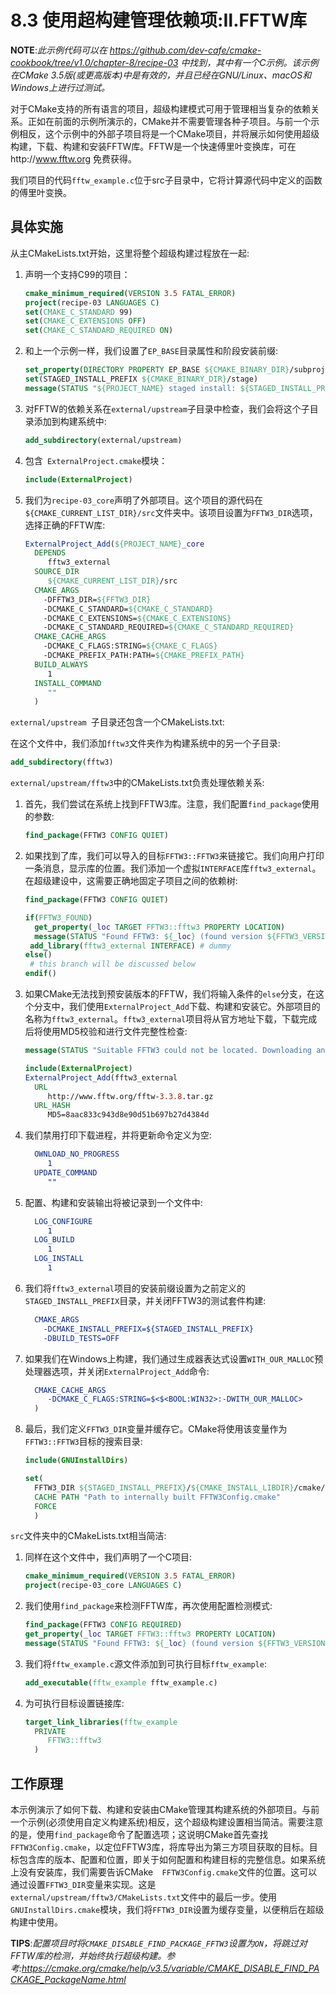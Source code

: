 # 8.3 使用超构建管理依赖项:Ⅱ.FFTW库

**NOTE**:*此示例代码可以在 https://github.com/dev-cafe/cmake-cookbook/tree/v1.0/chapter-8/recipe-03 中找到，其中有一个C示例。该示例在CMake 3.5版(或更高版本)中是有效的，并且已经在GNU/Linux、macOS和Windows上进行过测试。*

对于CMake支持的所有语言的项目，超级构建模式可用于管理相当复杂的依赖关系。正如在前面的示例所演示的，CMake并不需要管理各种子项目。与前一个示例相反，这个示例中的外部子项目将是一个CMake项目，并将展示如何使用超级构建，下载、构建和安装FFTW库。FFTW是一个快速傅里叶变换库，可在http://www.fftw.org 免费获得。

我们项目的代码`fftw_example.c`位于src子目录中，它将计算源代码中定义的函数的傅里叶变换。

## 具体实施

从主CMakeLists.txt开始，这里将整个超级构建过程放在一起:

1. 声明一个支持C99的项目：

   ```cmake
   cmake_minimum_required(VERSION 3.5 FATAL_ERROR)
   project(recipe-03 LANGUAGES C)
   set(CMAKE_C_STANDARD 99)
   set(CMAKE_C_EXTENSIONS OFF)
   set(CMAKE_C_STANDARD_REQUIRED ON)
   ```

2. 和上一个示例一样，我们设置了`EP_BASE`目录属性和阶段安装前缀:

   ```cmake
   set_property(DIRECTORY PROPERTY EP_BASE ${CMAKE_BINARY_DIR}/subprojects)
   set(STAGED_INSTALL_PREFIX ${CMAKE_BINARY_DIR}/stage)
   message(STATUS "${PROJECT_NAME} staged install: ${STAGED_INSTALL_PREFIX}")
   ```

3. 对FFTW的依赖关系在` external/upstream `子目录中检查，我们会将这个子目录添加到构建系统中:

   ```cmake
   add_subdirectory(external/upstream)
   ```

4. 包含` ExternalProject.cmake`模块：

   ```cmake
   include(ExternalProject)
   ```

5. 我们为`recipe-03_core`声明了外部项目。这个项目的源代码在`${CMAKE_CURRENT_LIST_DIR}/src`文件夹中。该项目设置为`FFTW3_DIR`选项，选择正确的FFTW库:

   ```cmake
   ExternalProject_Add(${PROJECT_NAME}_core
     DEPENDS
     	fftw3_external
     SOURCE_DIR
     	${CMAKE_CURRENT_LIST_DIR}/src
     CMAKE_ARGS
       -DFFTW3_DIR=${FFTW3_DIR}
       -DCMAKE_C_STANDARD=${CMAKE_C_STANDARD}
       -DCMAKE_C_EXTENSIONS=${CMAKE_C_EXTENSIONS}
       -DCMAKE_C_STANDARD_REQUIRED=${CMAKE_C_STANDARD_REQUIRED}
     CMAKE_CACHE_ARGS
       -DCMAKE_C_FLAGS:STRING=${CMAKE_C_FLAGS}
       -DCMAKE_PREFIX_PATH:PATH=${CMAKE_PREFIX_PATH}
     BUILD_ALWAYS
     	1
     INSTALL_COMMAND
     	""
     )
   ```

`external/upstream `子目录还包含一个CMakeLists.txt:

在这个文件中，我们添加`fftw3`文件夹作为构建系统中的另一个子目录:

```cmake
add_subdirectory(fftw3)
```

` external/upstream/fftw3 `中的CMakeLists.txt负责处理依赖关系:

1. 首先，我们尝试在系统上找到FFTW3库。注意，我们配置`find_package`使用的参数:

   ```cmake
   find_package(FFTW3 CONFIG QUIET)
   ```

2. 如果找到了库，我们可以导入的目标`FFTW3::FFTW3`来链接它。我们向用户打印一条消息，显示库的位置。我们添加一个虚拟`INTERFACE`库`fftw3_external`。在超级建设中，这需要正确地固定子项目之间的依赖树:

   ```cmake
   find_package(FFTW3 CONFIG QUIET)
   
   if(FFTW3_FOUND)
     get_property(_loc TARGET FFTW3::fftw3 PROPERTY LOCATION)
     message(STATUS "Found FFTW3: ${_loc} (found version ${FFTW3_VERSION})")
   	add_library(fftw3_external INTERFACE) # dummy
   else()
   	# this branch will be discussed below
   endif()
   ```

3. 如果CMake无法找到预安装版本的FFTW，我们将输入条件的`else`分支，在这个分支中，我们使用`ExternalProject_Add`下载、构建和安装它。外部项目的名称为`fftw3_external`。`fftw3_external`项目将从官方地址下载，下载完成后将使用MD5校验和进行文件完整性检查:

   ```cmake
   message(STATUS "Suitable FFTW3 could not be located. Downloading and building!")
   
   include(ExternalProject)
   ExternalProject_Add(fftw3_external
     URL
     	http://www.fftw.org/fftw-3.3.8.tar.gz
     URL_HASH
     	MD5=8aac833c943d8e90d51b697b27d4384d
   ```

4. 我们禁用打印下载进程，并将更新命令定义为空:

   ```cmake
     OWNLOAD_NO_PROGRESS
     	1
     UPDATE_COMMAND
     	""	
   ```

5. 配置、构建和安装输出将被记录到一个文件中:

   ```cmake
     LOG_CONFIGURE
     	1
     LOG_BUILD
     	1
     LOG_INSTALL
     	1
   ```

6. 我们将`fftw3_external`项目的安装前缀设置为之前定义的`STAGED_INSTALL_PREFIX`目录，并关闭FFTW3的测试套件构建:

   ```cmake
     CMAKE_ARGS
       -DCMAKE_INSTALL_PREFIX=${STAGED_INSTALL_PREFIX}
       -DBUILD_TESTS=OFF
   ```

7. 如果我们在Windows上构建，我们通过生成器表达式设置`WITH_OUR_MALLOC`预处理器选项，并关闭`ExternalProject_Add`命令:

   ```cmake
     CMAKE_CACHE_ARGS
     	-DCMAKE_C_FLAGS:STRING=$<$<BOOL:WIN32>:-DWITH_OUR_MALLOC>
     )
   ```

8. 最后，我们定义`FFTW3_DIR`变量并缓存它。CMake将使用该变量作为`FFTW3::FFTW3`目标的搜索目录:

   ```cmake
   include(GNUInstallDirs)
   
   set(
     FFTW3_DIR ${STAGED_INSTALL_PREFIX}/${CMAKE_INSTALL_LIBDIR}/cmake/fftw3
     CACHE PATH "Path to internally built FFTW3Config.cmake"
     FORCE
     )
   ```

`src`文件夹中的CMakeLists.txt相当简洁:

1. 同样在这个文件中，我们声明了一个C项目:

   ```cmake
   cmake_minimum_required(VERSION 3.5 FATAL_ERROR)
   project(recipe-03_core LANGUAGES C)
   ```

2. 我们使用`find_package`来检测FFTW库，再次使用配置检测模式:

   ```cmake
   find_package(FFTW3 CONFIG REQUIRED)
   get_property(_loc TARGET FFTW3::fftw3 PROPERTY LOCATION)
   message(STATUS "Found FFTW3: ${_loc} (found version ${FFTW3_VERSION})")
   ```

3. 我们将`fftw_example.c`源文件添加到可执行目标`fftw_example`:

   ```cmake
   add_executable(fftw_example fftw_example.c)
   ```

4. 为可执行目标设置链接库:

   ```cmake
   target_link_libraries(fftw_example
     PRIVATE
     	FFTW3::fftw3
     )	
   ```

## 工作原理

本示例演示了如何下载、构建和安装由CMake管理其构建系统的外部项目。与前一个示例(必须使用自定义构建系统)相反，这个超级构建设置相当简洁。需要注意的是，使用`find_package`命令了配置选项；这说明CMake首先查找`FFTW3Config.cmake`，以定位FFTW3库，将库导出为第三方项目获取的目标。目标包含库的版本、配置和位置，即关于如何配置和构建目标的完整信息。如果系统上没有安装库，我们需要告诉CMake`  FFTW3Config.cmake`文件的位置。这可以通过设置`FFTW3_DIR`变量来实现。这是`external/upstream/fftw3/CMakeLists.txt`文件中的最后一步。使用` GNUInstallDirs.cmake`模块，我们将`FFTW3_DIR`设置为缓存变量，以便稍后在超级构建中使用。

**TIPS**:*配置项目时将`CMAKE_DISABLE_FIND_PACKAGE_FFTW3`设置为`ON`，将跳过对FFTW库的检测，并始终执行超级构建。参考:https://cmake.org/cmake/help/v3.5/variable/CMAKE_DISABLE_FIND_PACKAGE_PackageName.html*



